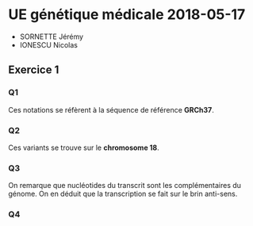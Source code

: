 # UE génétique médicale 2018-05-17
* SORNETTE Jérémy
* IONESCU Nicolas
## Exercice 1
### Q1
Ces notations se réfèrent à la séquence de référence **GRCh37**.
### Q2
Ces variants se trouve sur le **chromosome 18**.
### Q3
On remarque que nucléotides du transcrit sont les complémentaires du génome. On en déduit que la transcription se fait sur le brin anti-sens.
### Q4
